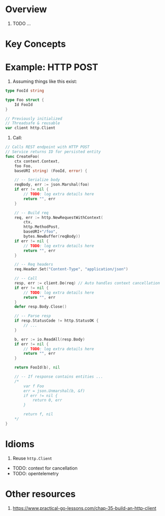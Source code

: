 # Overview
1. TODO ...


# Key Concepts


# Example: HTTP POST
1. Assuming things like this exist:
```go
type FooId string

type Foo struct {
	Id FooId
}

// Previously initialized
// Threadsafe & reusable
var client http.Client
```
1. Call:
```go
// Calls REST endpoint with HTTP POST
// Service returns ID for persisted entity
func CreateFoo(
	ctx context.Context,
	foo Foo,
	baseURI string) (FooId, error) {

	// -- Serialize body
	reqBody, err := json.Marshal(foo)
	if err != nil {
		// TODO: log extra details here
		return "", err
	}

	// -- Build req
	req, err := http.NewRequestWithContext(
		ctx,
		http.MethodPost,
		baseURI+"/foo",
		bytes.NewBuffer(reqBody))
	if err != nil {
		// TODO: log extra details here
		return "", err
	}

	// -- Req headers
	req.Header.Set("Content-Type", "application/json")

	// -- Call
	resp, err := client.Do(req) // Auto handles context cancellation
	if err != nil {
		// TODO: log extra details here
		return "", err
	}
	defer resp.Body.Close()

	// -- Parse resp
	if resp.StatusCode != http.StatusOK {
		// ...
	}

	b, err := io.ReadAll(resp.Body)
	if err != nil {
		// TODO: log extra details here
		return "", err
	}

	return FooId(b), nil

	// -- If response contains entities ...
	/*
		var f Foo
		err = json.Unmarshal(b, &f)
		if err != nil {
			return 0, err
		}

		return f, nil
	*/
}

```


# Idioms
1. Reuse `http.Client`


- TODO: context for cancellation
- TODO: opentelemetry


# Other resources
1. https://www.practical-go-lessons.com/chap-35-build-an-http-client

